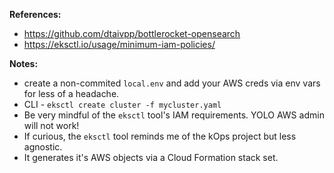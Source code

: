 **References:**

* <https://github.com/dtaivpp/bottlerocket-opensearch>
* <https://eksctl.io/usage/minimum-iam-policies/>

**Notes:**

* create a non-commited `local.env` and add your AWS creds via env vars for less of a headache.
* CLI - `eksctl create cluster -f mycluster.yaml`
* Be very mindful of the `eksctl` tool's IAM requirements. YOLO AWS admin will not work!
* If curious, the `eksctl` tool reminds me of the kOps project but less agnostic.
* It generates it's AWS objects via a Cloud Formation stack set. 

